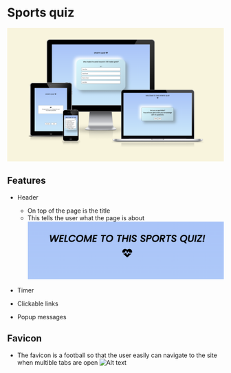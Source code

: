 # Sports quiz

![Alt text](assets/images/Readme_images/Readme_Am_I_responsive.png)

## Features
* Header 
   * On top of the page is the title 
   * This tells the user what the page is about
![Alt text](assets/images/Readme_images/Readme_header.png)
   
* Timer
* Clickable links
* Popup messages


## Favicon

* The favicon is a football so that the user easily can navigate to the site when multible tabs are open
![Alt text](assets/images/)

